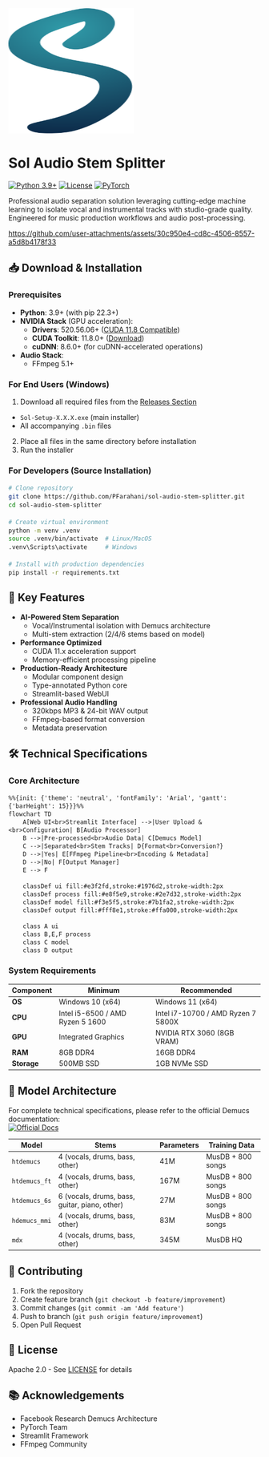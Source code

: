 <img src="assets/images/logo.svg" width="250" height="250">

# Sol Audio Stem Splitter

[![Python 3.9+](https://img.shields.io/badge/python-3.9%2B-blue.svg)](https://www.python.org/downloads/)
[![License](https://img.shields.io/badge/License-Apache%202.0-blue.svg)](https://opensource.org/licenses/Apache-2.0)
[![PyTorch](https://img.shields.io/badge/PyTorch-%3E%3D1.12.0-red.svg)](https://pytorch.org/)

Professional audio separation solution leveraging cutting-edge machine learning to isolate vocal and instrumental tracks with studio-grade quality. Engineered for music production workflows and audio post-processing.

https://github.com/user-attachments/assets/30c950e4-cd8c-4506-8557-a5d8b4178f33


## 📥 Download & Installation

### Prerequisites
- **Python**: 3.9+ (with pip 22.3+)
- **NVIDIA Stack** (GPU acceleration):
  - **Drivers**: 520.56.06+ ([CUDA 11.8 Compatible](https://docs.nvidia.com/cuda/cuda-toolkit-release-notes/index.html#cuda-major-component-versions))
  - **CUDA Toolkit**: 11.8.0+ ([Download](https://developer.nvidia.com/cuda-11-8-0-download-archive))
  - **cuDNN**: 8.6.0+ (for cuDNN-accelerated operations)
- **Audio Stack**:
  - FFmpeg 5.1+

### For End Users (Windows)
1. Download all required files from the [Releases Section](https://github.com/PFarahani/sol-audio-stem-splitter/releases)
  - `Sol-Setup-X.X.X.exe` (main installer)
  - All accompanying `.bin` files
2. Place all files in the same directory before installation
3. Run the installer


### For Developers (Source Installation)

```bash
# Clone repository
git clone https://github.com/PFarahani/sol-audio-stem-splitter.git
cd sol-audio-stem-splitter

# Create virtual environment
python -m venv .venv
source .venv/bin/activate  # Linux/MacOS
.venv\Scripts\activate     # Windows

# Install with production dependencies
pip install -r requirements.txt
```

## 🚀 Key Features

- **AI-Powered Stem Separation**
  - Vocal/Instrumental isolation with Demucs architecture
  - Multi-stem extraction (2/4/6 stems based on model)
- **Performance Optimized**
  - CUDA 11.x acceleration support
  - Memory-efficient processing pipeline
- **Production-Ready Architecture**
  - Modular component design
  - Type-annotated Python core
  - Streamlit-based WebUI
- **Professional Audio Handling**
  - 320kbps MP3 & 24-bit WAV output
  - FFmpeg-based format conversion
  - Metadata preservation

## 🛠 Technical Specifications

### Core Architecture
```mermaid
%%{init: {'theme': 'neutral', 'fontFamily': 'Arial', 'gantt': {'barHeight': 15}}}%%
flowchart TD
    A[Web UI<br>Streamlit Interface] -->|User Upload &<br>Configuration| B[Audio Processor]
    B -->|Pre-processed<br>Audio Data| C[Demucs Model]
    C -->|Separated<br>Stem Tracks| D{Format<br>Conversion?}
    D -->|Yes| E[FFmpeg Pipeline<br>Encoding & Metadata]
    D -->|No| F[Output Manager]
    E --> F

    classDef ui fill:#e3f2fd,stroke:#1976d2,stroke-width:2px
    classDef process fill:#e8f5e9,stroke:#2e7d32,stroke-width:2px
    classDef model fill:#f3e5f5,stroke:#7b1fa2,stroke-width:2px
    classDef output fill:#fff8e1,stroke:#ffa000,stroke-width:2px
    
    class A ui
    class B,E,F process
    class C model
    class D output
```

### System Requirements
| Component   | Minimum                          | Recommended                        |
| ----------- | -------------------------------- | ---------------------------------- |
| **OS**      | Windows 10 (x64)                 | Windows 11 (x64)                   |
| **CPU**     | Intel i5-6500 / AMD Ryzen 5 1600 | Intel i7-10700 / AMD Ryzen 7 5800X |
| **GPU**     | Integrated Graphics              | NVIDIA RTX 3060 (8GB VRAM)         |
| **RAM**     | 8GB DDR4                         | 16GB DDR4                          |
| **Storage** | 500MB SSD                        | 1GB NVMe SSD                       |


## 🧠 Model Architecture

For complete technical specifications, please refer to the official Demucs documentation:  
[![Official Docs](https://img.shields.io/badge/Demucs-Official%20Documentation-blue?logo=github)](https://github.com/facebookresearch/demucs/blob/main/README.md)

| Model         | Stems                                         | Parameters | Training Data     |
| ------------- | --------------------------------------------- | ---------- | ----------------- |
| `htdemucs`    | 4 (vocals, drums, bass, other)                | 41M        | MusDB + 800 songs |
| `htdemucs_ft` | 4 (vocals, drums, bass, other)                | 167M       | MusDB + 800 songs |
| `htdemucs_6s` | 6 (vocals, drums, bass, guitar, piano, other) | 27M        | MusDB + 800 songs |
| `hdemucs_mmi` | 4 (vocals, drums, bass, other)                | 83M        | MusDB + 800 songs |
| `mdx`         | 4 (vocals, drums, bass, other)                | 345M       | MusDB HQ          |


## 🤝 Contributing

1. Fork the repository
2. Create feature branch (`git checkout -b feature/improvement`)
3. Commit changes (`git commit -am 'Add feature'`)
4. Push to branch (`git push origin feature/improvement`)
5. Open Pull Request

## 📜 License
Apache 2.0 - See [LICENSE](LICENSE) for details

## 📚 Acknowledgements
- Facebook Research Demucs Architecture
- PyTorch Team
- Streamlit Framework
- FFmpeg Community
